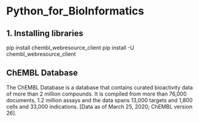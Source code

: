 # Python_for_BioInformatics

## 1. Installing libraries
 pip install chembl_webresource_client
 pip install -U chembl_webresource_client

## ChEMBL Database
The ChEMBL Database is a database that contains curated bioactivity data of more than 2 million compounds. It is compiled from more than 76,000 documents, 1.2 million assays and the data spans 13,000 targets and 1,800 cells and 33,000 indications. [Data as of March 25, 2020; ChEMBL version 26].
